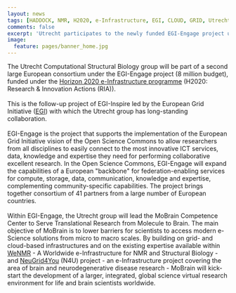 ```yaml
---
layout: news
tags: [HADDOCK, NMR, H2020, e-Infrastructure, EGI, CLOUD, GRID, Utrecht University]
comments: false
excerpt: 'Utrecht participates to the newly funded EGI-Engage project under the H2020 e-Infrastructure programme.'
image:
  feature: pages/banner_home.jpg
---
```

The Utrecht Computational Structural Biology group will be part of a second large European consortium under the EGI-Engage project (8 million budget), funded under the [Horizon 2020 e-Infrastructure programme](http://ec.europa.eu/programmes/horizon2020/en/h2020-section/european-research-infrastructures-including-e-infrastructures) (H2020: Research & Innovation Actions (RIA)). 
<BR>
<BR>
This is the follow-up project of EGI-Inspire led by the European Grid Initiative ([EGI](http://www.egi.eu)) with which the Utrecht group has long-standing collaboration. 
<BR>
<BR>
EGI-Engage is the project that supports the implementation of the European Grid Initiative vision of the Open Science Commons to allow researchers from all disciplines to easily connect to the most innovative ICT services, data, knowledge and expertise they need for performing collaborative excellent research. In the Open Science Commons, EGI-Engage will expand the capabilities of a European "backbone" for federation-enabling services for compute, storage, data, communication, knowledge and expertise, complementing community-specific capabilities. The project brings together consortium of 41 partners from a large number of European countries. 
<BR>
<BR>
Within EGI-Engage, the Utrecht group will lead the MoBrain Competence Center to Serve Translational Research from Molecule to Brain.
The main objective of MoBrain is to lower barriers for scientists to access modern e-Science solutions from micro to macro scales. By building on grid- and cloud-based infrastructures and on the existing expertise available within [WeNMR](http://www.wenmr.eu) - A Worldwide e-Infrastructure for NMR and Structural Biology - and [NeuGrid4You](https://neugrid4you.eu) (N4U) project - an e-Infrastructure project covering the area of brain and neurodegenerative disease research - MoBrain will kick-start the development of a larger, integrated, global science virtual research environment for life and brain scientists worldwide.
